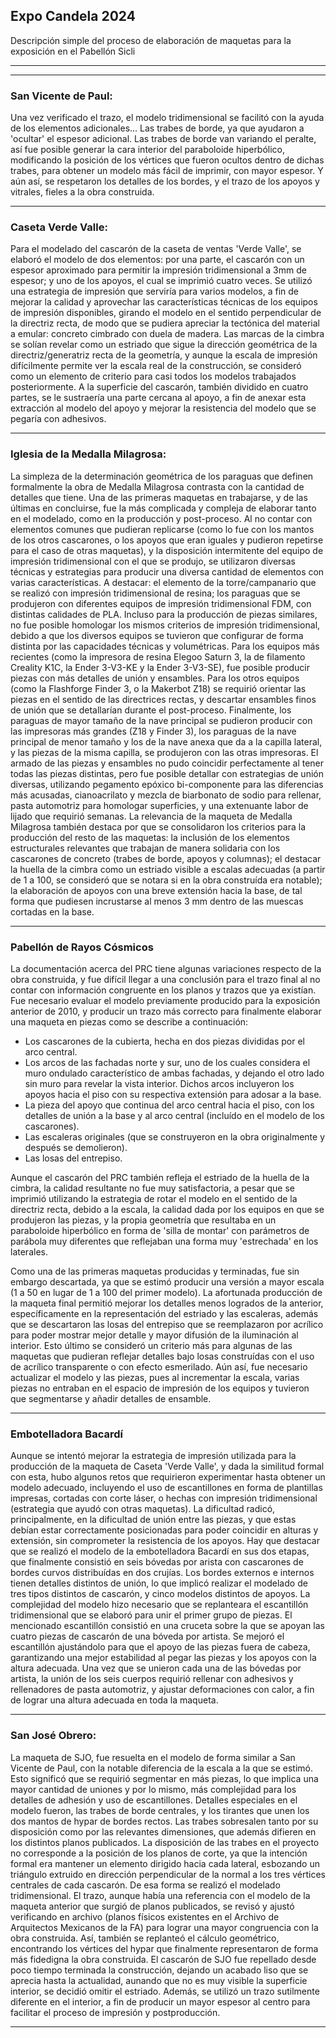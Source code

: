 ## Expo Candela 2024

Descripción simple del proceso de elaboración de maquetas para la exposición en el Pabellón Sicli

---
---
### San Vicente de Paul: 
Una vez verificado el trazo, el modelo tridimensional se facilitó con la ayuda de los elementos adicionales... Las trabes de borde, ya que ayudaron a 'ocultar' el espesor adicional. Las trabes de borde van variando el peralte, así fue posible generar la cara interior del paraboloide hiperbólico, modificando la posición de los vértices que fueron ocultos dentro de dichas trabes, para obtener un modelo más fácil de imprimir, con mayor espesor. Y aún así, se respetaron los detalles de los bordes, y el trazo de los apoyos y vitrales, fieles a la obra construida.

---
### Caseta Verde Valle:
Para el modelado del cascarón de la caseta de ventas 'Verde Valle', se elaboró el modelo de dos elementos: por una parte, el cascarón con un espesor aproximado para permitir la impresión tridimensional a 3mm de espesor; y uno de los apoyos, el cual se imprimió cuatro veces. Se utilizó una estrategia de impresión que serviría para varios modelos, a fin de mejorar la calidad y aprovechar las características técnicas de los equipos de impresión disponibles, girando el modelo en el sentido perpendicular de la directriz recta, de modo que se pudiera apreciar la tectónica del material a emular: concreto cimbrado con duela de madera. Las marcas de la cimbra se solían revelar como un estriado que sigue la dirección geométrica de la directriz/generatriz recta de la geometría, y aunque la escala de impresión difícilmente permite ver la escala real de la construcción, se consideró como un elemento de criterio para casi todos los modelos trabajados posteriormente. A la superficie del cascarón, también dividido en cuatro partes, se le sustraería una parte cercana al apoyo, a fin de anexar esta extracción al modelo del apoyo y mejorar la resistencia del modelo que se pegaría con adhesivos.

---
### Iglesia de la Medalla Milagrosa:
La simpleza de la determinación geométrica de los paraguas que definen formalmente la obra de Medalla Milagrosa contrasta con la cantidad de detalles que tiene. Una de las primeras maquetas en trabajarse, y de las últimas en concluirse, fue la más complicada y compleja de elaborar tanto en el modelado, como en la producción y post-proceso.
Al no contar con elementos comunes que pudieran replicarse (como lo fue con los mantos de los otros cascarones, o los apoyos que eran iguales y pudieron repetirse para el caso de otras maquetas), y la disposición intermitente del equipo de impresión tridimensional con el que se produjo, se utilizaron diversas técnicas y estrategias para producir una diversa cantidad de elementos con varias características. A destacar: el elemento de la torre/campanario que se realizó con impresión tridimensional de resina; los paraguas que se produjeron con diferentes equipos de impresión tridimensional FDM, con distintas calidades de PLA. Incluso para la producción de piezas similares, no fue posible homologar los mismos criterios de impresión tridimensional, debido a que los diversos equipos se tuvieron que configurar de forma distinta por las capacidades técnicas y volumétricas. Para los equipos más recientes (como la impresora de resina Elegoo Saturn 3, la de filamento Creality K1C, la Ender 3-V3-KE y la Ender 3-V3-SE), fue posible producir piezas con más detalles de unión y ensambles. Para los otros equipos (como la Flashforge Finder 3, o la Makerbot Z18) se requirió orientar las piezas en el sentido de las directrices rectas, y descartar ensambles finos de unión que se detallarían durante el post-proceso. Finalmente, los paraguas de mayor tamaño de la nave principal se pudieron producir con las impresoras más grandes (Z18 y Finder 3), los paraguas de la nave principal de menor tamaño y los de la nave anexa que da a la capilla lateral, y las piezas de la misma capilla, se produjeron con las otras impresoras. El armado de las piezas y ensambles no pudo coincidir perfectamente al tener todas las piezas distintas, pero fue posible detallar con estrategias de unión diversas, utilizando pegamento epóxico bi-componente para las diferencias más acusadas, cianoacrilato y mezcla de biarbonato de sodio para rellenar, pasta automotriz para homologar superficies, y una extenuante labor de lijado que requirió semanas. La relevancia de la maqueta de Medalla Milagrosa también destaca por que se consolidaron los criterios para la producción del resto de las maquetas: la inclusión de los elementos estructurales relevantes que trabajan de manera solidaria con los cascarones de concreto (trabes de borde, apoyos y columnas); el destacar la huella de la cimbra como un estriado visible a escalas adecuadas (a partir de 1 a 100, se consideró que se notara si en la obra construída era notable); la elaboración de apoyos con una breve extensión hacia la base, de tal forma que pudiesen incrustarse al menos 3 mm dentro de las muescas cortadas en la base.

---
### Pabellón de Rayos Cósmicos
La documentación acerca del PRC tiene algunas variaciones respecto de la obra construida, y fue difícil llegar a una conclusión para el trazo final al no contar con información congruente en los planos y trazos que ya existían. Fue necesario evaluar el modelo previamente producido para la exposición anterior de 2010, y producir un trazo más correcto para finalmente elaborar una maqueta en piezas como se describe a continuación: 

- Los cascarones de la cubierta, hecha en dos piezas divididas por el arco central. 
- Los arcos de las fachadas norte y sur, uno de los cuales considera el muro ondulado característico de ambas fachadas, y dejando el otro lado sin muro para revelar la vista interior. Dichos arcos incluyeron los apoyos hacia el piso con su respectiva extensión para adosar a la base.
- La pieza del apoyo que continua del arco central hacia el piso, con los detalles de unión a la base y al arco central (incluído en el modelo de los cascarones).
- Las escaleras originales (que se construyeron en la obra originalmente y después se demolieron).
- Las losas del entrepiso.

Aunque el cascarón del PRC también refleja el estriado de la huella de la cimbra, la calidad resultante no fue muy satisfactoria, a pesar que se imprimió utilizando la estrategia de rotar el modelo en el sentido de la directriz recta, debido a la escala, la calidad dada por los equipos en que se produjeron las piezas, y la propia geometría que resultaba en un paraboloide hiperbólico en forma de 'silla de montar' con parámetros de parábola muy diferentes que reflejaban una forma muy 'estrechada' en los laterales.

Como una de las primeras maquetas producidas y terminadas, fue sin embargo descartada, ya que se estimó producir una versión a mayor escala (1 a 50 en lugar de 1 a 100 del primer modelo). La afortunada producción de la maqueta final permitió mejorar los detalles menos logrados de la anterior, específicamente en la representación del estriado y las escaleras, además que se descartaron las losas del entrepiso que se reemplazaron por acrílico para poder mostrar mejor detalle y mayor difusión de la iluminación al interior. Esto último se consideró un criterio más para algunas de las maquetas que pudieran reflejar detalles bajo losas construídas con el uso de acrílico transparente o con efecto esmerilado. Aún así, fue necesario actualizar el modelo y las piezas, pues al incrementar la escala, varias piezas no entraban en el espacio de impresión de los equipos y tuvieron que segmentarse y añadir detalles de ensamble.

---
### Embotelladora Bacardí
Aunque se intentó mejorar la estrategia de impresión utilizada para la producción de la maqueta de Caseta 'Verde Valle', y dada la similitud formal con esta, hubo algunos retos que requirieron experimentar hasta obtener un modelo adecuado, incluyendo el uso de escantillones en forma de plantillas impresas, cortadas con corte láser, o hechas con impresión tridimensional (estrategia que ayudó con otras maquetas). La dificultad radicó, principalmente, en la dificultad de unión entre las piezas, y que estas debían estar correctamente posicionadas para poder coincidir en alturas y extensión, sin comprometer la resistencia de los apoyos. Hay que destacar que se realizó el modelo de la embotelladora Bacardí en sus dos etapas, que finalmente consistió en seis bóvedas por arista con cascarones de bordes curvos distribuídas en dos crujías. Los bordes externos e internos tienen detalles distintos de unión, lo que implicó realizar el modelado de tres tipos distintos de cascarón, y cinco modelos distintos de apoyos.
La complejidad del modelo hizo necesario que se replanteara el escantillón tridimensional que se elaboró para unir el primer grupo de piezas. El mencionado escantillón consistió en una cruceta sobre la que se apoyan las cuatro piezas de cascarón de una bóveda por artista. Se mejoró el escantillón ajustándolo para que el apoyo de las piezas fuera de cabeza, garantizando una mejor estabilidad al pegar las piezas y los apoyos con la altura adecuada. Una vez que se unieron cada una de las bóvedas por artista, la unión de los seis cuerpos requirió rellenar con adhesivos y rellenadores de pasta automotriz, y ajustar deformaciones con calor, a fin de lograr una altura adecuada en toda la maqueta.

---
### San José Obrero:
La maqueta de SJO, fue resuelta en el modelo de forma similar a San Vicente de Paul, con la notable diferencia de la escala a la que se estimó. Esto significó que se requirió segmentar en más piezas, lo que implica una mayor cantidad de uniones y por lo mismo, más complejidad para los detalles de adhesión y uso de escantillones. Detalles especiales en el modelo fueron, las trabes de borde centrales, y los tirantes que unen los dos mantos de hypar de bordes rectos.
Las trabes sobresalen tanto por su disposición como por las relevantes dimensiones, que además difieren en los distintos planos publicados. La disposición de las trabes en el proyecto no corresponde a la posición de los planos de corte, ya que la intención formal era mantener un elemento dirigido hacia cada lateral, esbozando un triángulo extruido en dirección perpendicular de la normal a los tres vértices centrales de cada cascarón. De esa forma se realizó el modelado tridimensional.
El trazo, aunque había una referencia con el modelo de la maqueta anterior que surgió de planos publicados, se revisó y ajustó verificando en archivo (planos físicos existentes en el Archivo de Arquitectos Mexicanos de la FA) para lograr una mayor congruencia con la obra construida. Así, también se replanteó el cálculo geométrico, encontrando los vértices del hypar que finalmente representaron de forma más fidedigna la obra construida. El cascarón de SJO fue repellado desde poco tiempo terminada la construcción, dejando un acabado liso que se aprecia hasta la actualidad, aunando que no es muy visible la superficie interior, se decidió omitir el estriado. Además, se utilizó un trazo sutilmente diferente en el interior, a fin de producir un mayor espesor al centro para facilitar el proceso de impresión y postproducción.

---